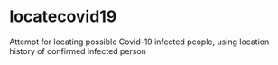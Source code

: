 # locatecovid19
Attempt for locating possible Covid-19 infected people, using location history of confirmed infected person
